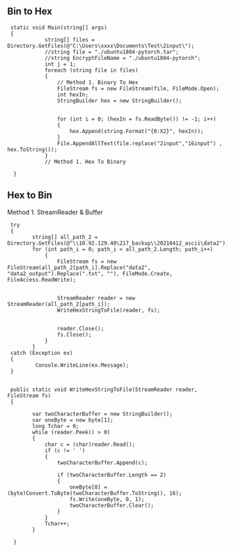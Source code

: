 ## Bin to Hex  
  
     static void Main(string[] args)
     {
                string[] files = Directory.GetFiles(@"C:\Users\xxxx\Documents\Test\2input\");
                //string file = "./ubuntu1804-pytorch.tar";
                //string EncryptFileName = "./ubuntu1804-pytorch";
                int j = 1;
                foreach (string file in files)
                {
                    // Method 1. Binary To Hex
                    FileStream fs = new FileStream(file, FileMode.Open);
                    int hexIn;
                    StringBuilder hex = new StringBuilder();

                
                    for (int i = 0; (hexIn = fs.ReadByte()) != -1; i++)
                    {
                        hex.Append(string.Format("{0:X2}", hexIn));
                    }
                    File.AppendAllText(file.replace("2input","16input") , hex.ToString());
                }
                // Method 1. Hex To Binary
            
      }
       
    
  
  
## Hex to Bin  
  Method 1.  StreamReader & Buffer  
  
     try
     {
            string[] all_path_2 = Directory.GetFiles(@"\\10.92.129.40\217_backup\\20210412_ascii\data2");
            for (int path_i = 0; path_i < all_path_2.Length; path_i++)
                {
                    FileStream fs = new FileStream(all_path_2[path_i].Replace("data2", "data2_output").Replace(".txt", ""), FileMode.Create, FileAccess.ReadWrite);

                    
                    StreamReader reader = new StreamReader(all_path_2[path_i]);                    
                    WriteHexStringToFile(reader, fs);


                    reader.Close();
                    fs.Close();
                }
            }
     catch (Exception ex)
     {
             Console.WriteLine(ex.Message);
     }
       
       
     public static void WriteHexStringToFile(StreamReader reader, FileStream fs)
     {

            var twoCharacterBuffer = new StringBuilder();
            var oneByte = new byte[1];
            long Tchar = 0;
            while (reader.Peek() > 0)
            {
                char c = (char)reader.Read();
                if (c != ' ')
                {
                    twoCharacterBuffer.Append(c);

                    if (twoCharacterBuffer.Length == 2)
                    {
                        oneByte[0] = (byte)Convert.ToByte(twoCharacterBuffer.ToString(), 16);
                        fs.Write(oneByte, 0, 1);
                        twoCharacterBuffer.Clear();
                    }
                }
                Tchar++;
            }

      }
